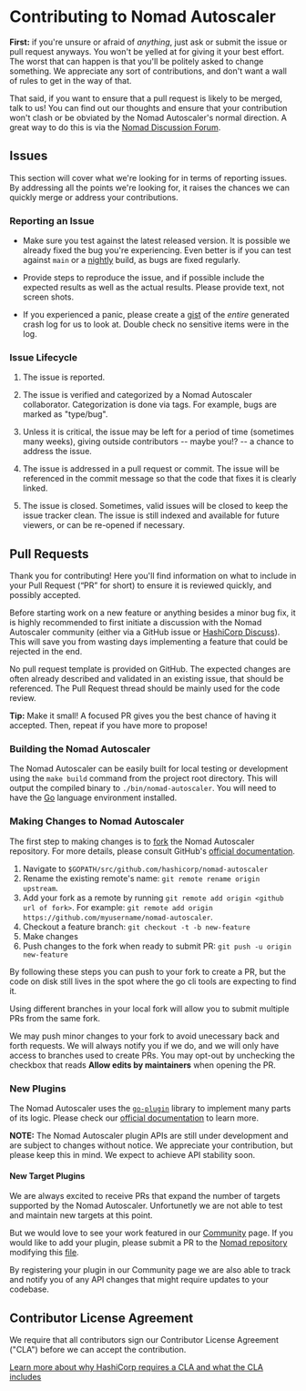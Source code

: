 # Contributing to Nomad Autoscaler

**First:** if you're unsure or afraid of _anything_, just ask or submit the
issue or pull request anyways. You won't be yelled at for giving it your best
effort. The worst that can happen is that you'll be politely asked to change
something. We appreciate any sort of contributions, and don't want a wall of
rules to get in the way of that.

That said, if you want to ensure that a pull request is likely to be merged,
talk to us! You can find out our thoughts and ensure that your contribution
won't clash or be obviated by the Nomad Autoscaler's normal direction. A great
way to do this is via the [Nomad Discussion Forum][discuss].

## Issues

This section will cover what we're looking for in terms of reporting issues.
By addressing all the points we're looking for, it raises the chances we can
quickly merge or address your contributions.

### Reporting an Issue

* Make sure you test against the latest released version. It is possible
  we already fixed the bug you're experiencing. Even better is if you can test
  against `main` or a [nightly][] build, as bugs are fixed regularly.

* Provide steps to reproduce the issue, and if possible include the expected
  results as well as the actual results. Please provide text, not screen shots.

* If you experienced a panic, please create a [gist](https://gist.github.com)
  of the *entire* generated crash log for us to look at. Double check
  no sensitive items were in the log.

### Issue Lifecycle

1. The issue is reported.

2. The issue is verified and categorized by a Nomad Autoscaler collaborator.
   Categorization is done via tags. For example, bugs are marked as "type/bug".

3. Unless it is critical, the issue may be left for a period of time (sometimes
   many weeks), giving outside contributors -- maybe you!? -- a chance to
   address the issue.

4. The issue is addressed in a pull request or commit. The issue will be
   referenced in the commit message so that the code that fixes it is clearly
   linked.

5. The issue is closed. Sometimes, valid issues will be closed to keep
   the issue tracker clean. The issue is still indexed and available for
   future viewers, or can be re-opened if necessary.

## Pull Requests

Thank you for contributing! Here you'll find information on what to include in
your Pull Request (“PR” for short) to ensure it is reviewed quickly, and
possibly accepted.

Before starting work on a new feature or anything besides a minor bug fix, it
is highly recommended to first initiate a discussion with the Nomad Autoscaler
community (either via a GitHub issue or [HashiCorp Discuss][discuss]). This
will save you from wasting days implementing a feature that could be rejected
in the end.

No pull request template is provided on GitHub. The expected changes are often
already described and validated in an existing issue, that should be
referenced. The Pull Request thread should be mainly used for the code review.

**Tip:** Make it small! A focused PR gives you the best chance of having it
accepted. Then, repeat if you have more to propose!

### Building the Nomad Autoscaler

The Nomad Autoscaler can be easily built for local testing or development using
the `make build` command from the project root directory. This will output the
compiled binary to `./bin/nomad-autoscaler`. You will need to have the
[Go][go_install] language environment installed.

### Making Changes to Nomad Autoscaler

The first step to making changes is to [fork][] the Nomad Autoscaler
repository. For more details, please consult GitHub's [official
documentation][gh_fork].

1. Navigate to `$GOPATH/src/github.com/hashicorp/nomad-autoscaler`
2. Rename the existing remote's name: `git remote rename origin upstream`.
3. Add your fork as a remote by running
   `git remote add origin <github url of fork>`. For example:
   `git remote add origin https://github.com/myusername/nomad-autoscaler`.
4. Checkout a feature branch: `git checkout -t -b new-feature`
5. Make changes
6. Push changes to the fork when ready to submit PR:
   `git push -u origin new-feature`

By following these steps you can push to your fork to create a PR, but the code
on disk still lives in the spot where the go cli tools are expecting to find
it.

Using different branches in your local fork will allow you to submit multiple
PRs from the same fork.

We may push minor changes to your fork to avoid unecessary back and forth
requests. We will always notify you if we do, and we will only have access to
branches used to create PRs. You may opt-out by unchecking the checkbox that
reads **Allow edits by maintainers** when opening the PR.

### New Plugins

The Nomad Autoscaler uses the [`go-plugin`][go_plugin] library to implement
many parts of its logic. Please check our [official
documentation][docs_plugins] to learn more.

**NOTE:** The Nomad Autoscaler plugin APIs are still under development and are
subject to changes without notice. We appreciate your contribution, but please
keep this in mind. We expect to achieve API stability soon.

#### New Target Plugins

We are always excited to receive PRs that expand the number of targets
supported by the Nomad Autoscaler. Unfortunetly we are not able to test and
maintain new targets at this point.

But we would love to see your work featured in our [Community][docs_community]
page. If you would like to add your plugin, please submit a PR to the [Nomad
repository][nomad_repo] modifying this [file][nomad_docs_community].

By registering your plugin in our Community page we are also able to track and
notify you of any API changes that might require updates to your codebase.

## Contributor License Agreement

We require that all contributors sign our Contributor License Agreement ("CLA")
before we can accept the contribution.

[Learn more about why HashiCorp requires a CLA and what the CLA includes][cla]

[cla]: https://www.hashicorp.com/cla
[discuss]: https://discuss.hashicorp.com/c/nomad
[docs_community]: https://www.nomadproject.io/docs/autoscaling/plugins/external
[docs_plugins]: https://www.nomadproject.io/docs/autoscaling/plugins
[fork]: https://github.com/hashicorp/nomad-autoscaler/fork
[gh_fork]: https://docs.github.com/en/github/getting-started-with-github/fork-a-repo
[go_install]: https://golang.org/doc/install
[go_plugin]: https://github.com/hashicorp/go-plugin
[nightly]: https://github.com/hashicorp/nomad-autoscaler/releases/tag/nightly
[nomad_docs_community]: https://github.com/hashicorp/nomad/blob/main/website/content/docs/autoscaling/plugins/external/index.mdx
[nomad_repo]: https://github.com/hashicorp/nomad
